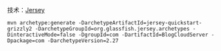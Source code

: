 技术：[Jersey](https://jersey.github.io/)

`mvn archetype:generate -DarchetypeArtifactId=jersey-quickstart-grizzly2 -DarchetypeGroupId=org.glassfish.jersey.archetypes -DinteractiveMode=false -DgroupId=com -DartifactId=BlogCloudServer -Dpackage=com -DarchetypeVersion=2.27`